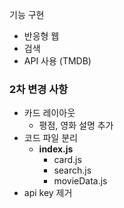 기능 구현
- 반응형 웹
- 검색
- API 사용 (TMDB)

### 2차 변경 사항
- 카드 레이아웃
  - 평점, 영화 설명 추가
- 코드 파일 분리
  - **index.js**
    - card.js
    - search.js
    - movieData.js
- api key 제거

